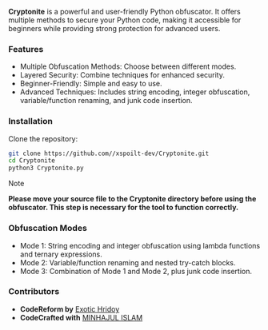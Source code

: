 **Cryptonite** is a powerful and user-friendly Python obfuscator. It offers multiple methods to secure your Python code, making it accessible for beginners while providing strong protection for advanced users.

### Features

- Multiple Obfuscation Methods: Choose between different modes.
- Layered Security: Combine techniques for enhanced security.
- Beginner-Friendly: Simple and easy to use.
- Advanced Techniques: Includes string encoding, integer obfuscation, variable/function renaming, and junk code insertion.

### Installation

Clone the repository:

```bash
git clone https://github.com//xspoilt-dev/Cryptonite.git
cd Cryptonite
python3 Cryptonite.py
```

> [!NOTE]  
> ****Please move your source file to the Cryptonite directory before using the obfuscator. This step is necessary for the tool to function correctly.****

### Obfuscation Modes

* Mode 1: String encoding and integer obfuscation using lambda functions and ternary expressions.
* Mode 2: Variable/function renaming and nested try-catch blocks.
* Mode 3: Combination of Mode 1 and Mode 2, plus junk code insertion.

### Contributors
* **CodeReform by** [Exotic Hridoy](https://www.facebook.com/deobfuscate)
* **CodeCrafted with** [MINHAJUL ISLAM](https://www.facebook.com/xspoilt)
